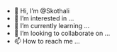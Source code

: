 - 👋 Hi, I’m @Skothali
- 👀 I’m interested in ...
- 🌱 I’m currently learning ...
- 💞️ I’m looking to collaborate on ...
- 📫 How to reach me ...

<!---
Skothali/Skothali is a ✨ special ✨ repository because its `README.md` (this file) appears on your GitHub profile.
You can click the Preview link to take a look at your changes.
--->
